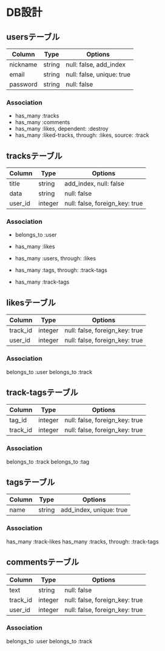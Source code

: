 # DB設計

## usersテーブル
|Column|Type|Options|
|------|----|-------|
|nickname|string|null: false, add_index|
|email|string|null: false, unique: true|
|password|string|null: false|

### Association
 - has_many :tracks
 - has_many :comments
 - has_many :likes, dependent: :destroy
 - has_many :liked-tracks, through: :likes, source: :track


## tracksテーブル
|Column|Type|Options|
|------|----|-------|
|title|string|add_index, null: false|
|data|string|null: false|
|user_id|integer|null: false, foreign_key: true|

### Association
 - belongs_to :user

 - has_many :likes
 - has_many :users, through: :likes

 - has_many :tags, through: :track-tags
 - has_many :track-tags

## likesテーブル
|Column|Type|Options|
|------|----|-------|
|track_id|integer|null: false, foreign_key: true|
|user_id|integer|null: false, foreign_key: true|

### Association
belongs_to :user
belongs_to :track

## track-tagsテーブル
|Column|Type|Options|
|------|----|-------|
|tag_id|integer|null: false, foreign_key: true|
|track_id|integer|null: false, foreign_key: true|

### Association
belongs_to :track
belongs_to :tag

## tagsテーブル
|Column|Type|Options|
|------|----|-------|
|name|string|add_index, unique: true|

### Association
has_many :track-likes
has_many :tracks, through: :track-tags

## commentsテーブル
|Column|Type|Options|
|------|----|-------|
|text|string|null: false|
|track_id|integer|null: false, foreign_key: true|
|user_id|integer|null: false, foreign_key: true|

### Association
belongs_to :user
belongs_to :track
